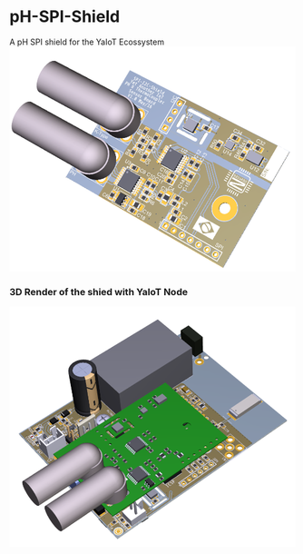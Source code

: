 # pH-SPI-Shield
A pH SPI shield for the YaIoT Ecossystem
![Preview](https://github.com/PY1CX/pH-SPI-Shield/blob/master/HW-V1.0/Images/pH-SPI-Shield.png?raw=true)
### 3D Render of the shied with YaIoT Node
![Preview](https://github.com/PY1CX/pH-SPI-Shield/blob/master/HW-V1.0/Images/pH-SPI-Shield+IoT-Node.png?raw=true)

